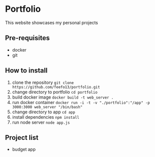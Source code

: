 # Portfolio
This website showcases my personal projects

## Pre-requisites
- docker
- git

## How to install
1. clone the repository
```git clone https://github.com/feefo13/portfolio.git```
2. change directory to portfolio
```cd portfolio```
3. build docker image
```docker build -t web_server .```
4. run docker container
```docker run -i -t -v "./portfolio":"/app" -p 3000:3000 web_server "/bin/bash"```
5. change directory to app
```cd app```
6. install dependencies
```npm install```
7. run node server
```node app.js```

## Project list
- budget app
